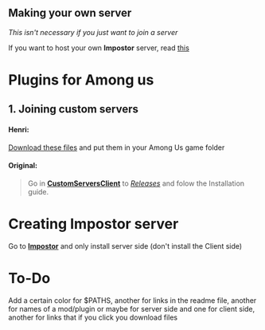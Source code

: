 ## Making your own server
*This isn't necessary if you just want to join a server*

If you want to host your own **Impostor** server, read [this](#Creating-Impostor-server)

# Plugins for Among us
## 1. Joining custom servers
  #### Henri:
  [Download these files](https://github.com/HenriBails/AmongUsPlugins/releases/download/0.1/CustomClientServer.zip) and put them in your Among Us game folder

  #### Original:
  > Go in [**CustomServersClient**](https://github.com/andruzzzhka/CustomServersClient) to [*Releases*](https://github.com/andruzzzhka/CustomServersClient/releases/tag/1.3.0) and folow the Installation guide. 
  
  
# Creating Impostor server
 Go to [**Impostor**](https://github.com/Impostor/Impostor/wiki/Running-the-server) and only install server side (don't install the Client side)


# To-Do
 Add a certain color for $PATHS, another for links in the readme file, another for names of a mod/plugin or maybe for server side and one for client side, another for links that if you click you download files